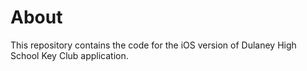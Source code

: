 # About
This repository contains the code for the iOS version of Dulaney High School Key Club application.
